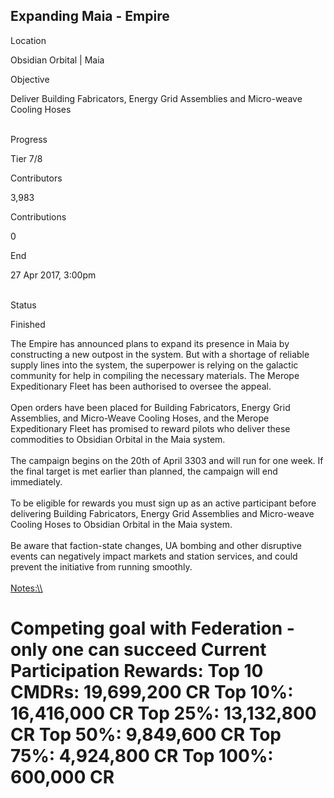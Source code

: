 ## Expanding Maia - Empire

Location

Obsidian Orbital \| Maia

Objective

Deliver Building Fabricators, Energy Grid Assemblies and Micro-weave
Cooling Hoses

\
Progress

Tier 7/8

Contributors

3,983

Contributions

0

End

27 Apr 2017, 3:00pm

\
Status

Finished

The Empire has announced plans to expand its presence in Maia by
constructing a new outpost in the system. But with a shortage of
reliable supply lines into the system, the superpower is relying on the
galactic community for help in compiling the necessary materials. The
Merope Expeditionary Fleet has been authorised to oversee the appeal.\
\
Open orders have been placed for Building Fabricators, Energy Grid
Assemblies, and Micro-Weave Cooling Hoses, and the Merope Expeditionary
Fleet has promised to reward pilots who deliver these commodities to
Obsidian Orbital in the Maia system.\
\
The campaign begins on the 20th of April 3303 and will run for one week.
If the final target is met earlier than planned, the campaign will end
immediately.\
\
To be eligible for rewards you must sign up as an active participant
before delivering Building Fabricators, Energy Grid Assemblies and
Micro-weave Cooling Hoses to Obsidian Orbital in the Maia system.\
\
Be aware that faction-state changes, UA bombing and other disruptive
events can negatively impact markets and station services, and could
prevent the initiative from running smoothly.\
\
[Notes:\\\\](Notes:\\)

# Competing goal with Federation - only one can succeed  Current Participation Rewards: Top 10 CMDRs: 19,699,200 CR Top 10%: 16,416,000 CR Top 25%: 13,132,800 CR Top 50%: 9,849,600 CR Top 75%: 4,924,800 CR Top 100%: 600,000 CR
